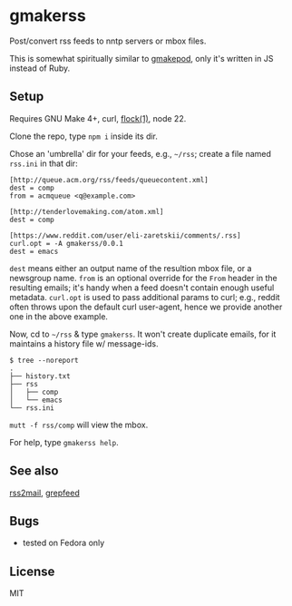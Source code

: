 # gmakerss

Post/convert rss feeds to nntp servers or mbox files.

This is somewhat spiritually similar to
[gmakepod](https://github.com/gromnitsky/gmakepod), only it's written
in JS instead of Ruby.

## Setup

Requires GNU Make 4+, curl, [flock(1)][], node 22.

Clone the repo, type `npm i` inside its dir.

Chose an 'umbrella' dir for your feeds, e.g., `~/rss`; create
a file named `rss.ini` in that dir:

~~~
[http://queue.acm.org/rss/feeds/queuecontent.xml]
dest = comp
from = acmqueue <q@example.com>

[http://tenderlovemaking.com/atom.xml]
dest = comp

[https://www.reddit.com/user/eli-zaretskii/comments/.rss]
curl.opt = -A gmakerss/0.0.1
dest = emacs
~~~

`dest` means either an output name of the resultion mbox file, or a
newsgroup name. `from` is an optional override for the `From` header
in the resulting emails; it's handy when a feed doesn't contain enough
useful metadata. `curl.opt` is used to pass additional params to curl;
e.g., reddit often throws upon the default curl user-agent, hence we
provide another one in the above example.

Now, cd to `~/rss` & type `gmakerss`. It won't create duplicate
emails, for it maintains a history file w/ message-ids.

~~~
$ tree --noreport
.
├── history.txt
├── rss
│   ├── comp
│   └── emacs
└── rss.ini
~~~

`mutt -f rss/comp` will view the mbox.

For help, type `gmakerss help`.

## See also

[rss2mail](https://github.com/gromnitsky/rss2mail),
[grepfeed](https://github.com/gromnitsky/grepfeed)

## Bugs

* tested on Fedora only

## License

MIT

[flock(1)]: https://manpages.debian.org/unstable/util-linux/flock.1.en.html
